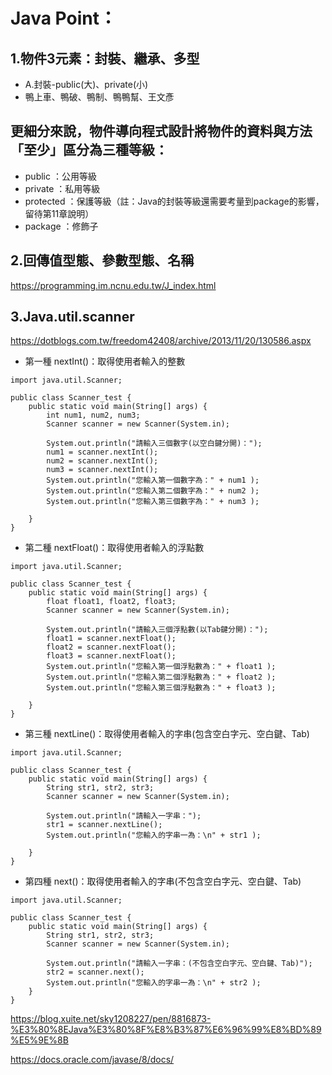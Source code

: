 # Java Point：

## 1.物件3元素：封裝、繼承、多型
* A.封裝-public(大)、private(小)
* 鴨上車、鴨破、鴨制、鴨鴨幫、王文彥

## 更細分來說，物件導向程式設計將物件的資料與方法「至少」區分為三種等級： 
* public	 ：公用等級
* private	 ：私用等級
* protected  ：保護等級（註：Java的封裝等級還需要考量到package的影響，留待第11章說明）
* package    ：修飾子

## 2.回傳值型態、參數型態、名稱
https://programming.im.ncnu.edu.tw/J_index.html

## 3.Java.util.scanner
https://dotblogs.com.tw/freedom42408/archive/2013/11/20/130586.aspx
* 第一種 nextInt()：取得使用者輸入的整數
```
import java.util.Scanner;

public class Scanner_test {
    public static void main(String[] args) {
        int num1, num2, num3;
        Scanner scanner = new Scanner(System.in);
        
        System.out.println("請輸入三個數字(以空白鍵分開)：");
        num1 = scanner.nextInt();
        num2 = scanner.nextInt();
        num3 = scanner.nextInt();
        System.out.println("您輸入第一個數字為：" + num1 );
        System.out.println("您輸入第二個數字為：" + num2 );
        System.out.println("您輸入第三個數字為：" + num3 );

    }
}
```
* 第二種 nextFloat()：取得使用者輸入的浮點數
```
import java.util.Scanner;

public class Scanner_test {
    public static void main(String[] args) {
        float float1, float2, float3;
        Scanner scanner = new Scanner(System.in);
        
        System.out.println("請輸入三個浮點數(以Tab鍵分開)：");
        float1 = scanner.nextFloat();
        float2 = scanner.nextFloat();
        float3 = scanner.nextFloat();
        System.out.println("您輸入第一個浮點數為：" + float1 );
        System.out.println("您輸入第二個浮點數為：" + float2 );
        System.out.println("您輸入第三個浮點數為：" + float3 );

    }
}
```
* 第三種 nextLine()：取得使用者輸入的字串(包含空白字元、空白鍵、Tab)
```
import java.util.Scanner;

public class Scanner_test {
    public static void main(String[] args) {
        String str1, str2, str3;
        Scanner scanner = new Scanner(System.in);
        
        System.out.println("請輸入一字串：");
        str1 = scanner.nextLine();
        System.out.println("您輸入的字串一為：\n" + str1 );

    }
}
```
* 第四種 next()：取得使用者輸入的字串(不包含空白字元、空白鍵、Tab)
```
import java.util.Scanner;

public class Scanner_test {
    public static void main(String[] args) {
        String str1, str2, str3;
        Scanner scanner = new Scanner(System.in);
        
        System.out.println("請輸入一字串：(不包含空白字元、空白鍵、Tab)");
        str2 = scanner.next();
        System.out.println("您輸入的字串一為：\n" + str2 );
    }
}
```
https://blog.xuite.net/sky1208227/pen/8816873-%E3%80%8EJava%E3%80%8F%E8%B3%87%E6%96%99%E8%BD%89%E5%9E%8B

https://docs.oracle.com/javase/8/docs/

